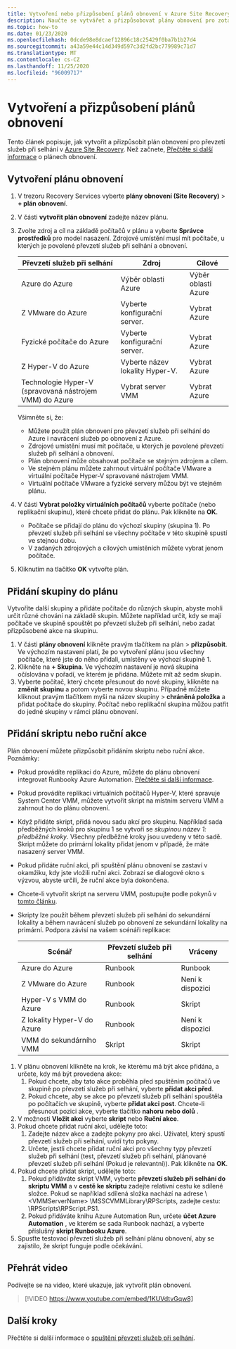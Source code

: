 ```yaml
---
title: Vytvoření nebo přizpůsobení plánů obnovení v Azure Site Recovery
description: Naučte se vytvářet a přizpůsobovat plány obnovení pro zotavení po havárii pomocí služby Azure Site Recovery.
ms.topic: how-to
ms.date: 01/23/2020
ms.openlocfilehash: 0dcde98e8dcaef12896c18c25429f0ba7b1b27d4
ms.sourcegitcommit: a43a59e44c14d349d597c3d2fd2bc779989c71d7
ms.translationtype: MT
ms.contentlocale: cs-CZ
ms.lasthandoff: 11/25/2020
ms.locfileid: "96009717"
---
```

# <a name="create-and-customize-recovery-plans"></a>Vytvoření a přizpůsobení plánů obnovení

Tento článek popisuje, jak vytvořit a přizpůsobit plán obnovení pro převzetí služeb při selhání v [Azure Site Recovery](site-recovery-overview.md). Než začnete, [Přečtěte si další informace](recovery-plan-overview.md) o plánech obnovení.

## <a name="create-a-recovery-plan"></a>Vytvoření plánu obnovení

1. V trezoru Recovery Services vyberte **plány obnovení (Site Recovery)**  >  **+ plán obnovení**.
2. V části **vytvořit plán obnovení** zadejte název plánu.
3. Zvolte zdroj a cíl na základě počítačů v plánu a vyberte **Správce prostředků** pro model nasazení. Zdrojové umístění musí mít počítače, u kterých je povolené převzetí služeb při selhání a obnovení. 

    **Převzetí služeb při selhání** | **Zdroj** | **Cílové** 
   --- | --- | ---
   Azure do Azure | Výběr oblasti Azure | Výběr oblasti Azure
   Z VMware do Azure | Vyberte konfigurační server. | Vybrat Azure
   Fyzické počítače do Azure | Vyberte konfigurační server. | Vybrat Azure   
   Z Hyper-V do Azure | Vyberte název lokality Hyper-V. | Vybrat Azure
   Technologie Hyper-V (spravovaná nástrojem VMM) do Azure  | Vybrat server VMM | Vybrat Azure
  
    Všimněte si, že:
    - Můžete použít plán obnovení pro převzetí služeb při selhání do Azure i navrácení služeb po obnovení z Azure.
    - Zdrojové umístění musí mít počítače, u kterých je povolené převzetí služeb při selhání a obnovení.
    - Plán obnovení může obsahovat počítače se stejným zdrojem a cílem.
    - Ve stejném plánu můžete zahrnout virtuální počítače VMware a virtuální počítače Hyper-V spravované nástrojem VMM.
    - Virtuální počítače VMware a fyzické servery můžou být ve stejném plánu.

4. V části **Vybrat položky virtuálních počítačů** vyberte počítače (nebo replikační skupinu), které chcete přidat do plánu. Pak klikněte na **OK**.
    - Počítače se přidají do plánu do výchozí skupiny (skupina 1). Po převzetí služeb při selhání se všechny počítače v této skupině spustí ve stejnou dobu.
    - V zadaných zdrojových a cílových umístěních můžete vybrat jenom počítače. 
5. Kliknutím na tlačítko **OK** vytvořte plán.

## <a name="add-a-group-to-a-plan"></a>Přidání skupiny do plánu

Vytvoříte další skupiny a přidáte počítače do různých skupin, abyste mohli určit různé chování na základě skupin. Můžete například určit, kdy se mají počítače ve skupině spouštět po převzetí služeb při selhání, nebo zadat přizpůsobené akce na skupinu.

1. V části **plány obnovení** klikněte pravým tlačítkem na plán > **přizpůsobit**. Ve výchozím nastavení platí, že po vytvoření plánu jsou všechny počítače, které jste do něho přidali, umístěny ve výchozí skupině 1.
2. Klikněte na **+ Skupina**. Ve výchozím nastavení je nová skupina očíslována v pořadí, ve kterém je přidána. Můžete mít až sedm skupin.
3. Vyberte počítač, který chcete přesunout do nové skupiny, klikněte na **změnit skupinu** a potom vyberte novou skupinu. Případně můžete kliknout pravým tlačítkem myši na název skupiny > **chráněná položka** a přidat počítače do skupiny. Počítač nebo replikační skupina můžou patřit do jedné skupiny v rámci plánu obnovení.


## <a name="add-a-script-or-manual-action"></a>Přidání skriptu nebo ruční akce

Plán obnovení můžete přizpůsobit přidáním skriptu nebo ruční akce. Poznámky:

- Pokud provádíte replikaci do Azure, můžete do plánu obnovení integrovat Runbooky Azure Automation. [Přečtěte si další informace](site-recovery-runbook-automation.md).
- Pokud provádíte replikaci virtuálních počítačů Hyper-V, které spravuje System Center VMM, můžete vytvořit skript na místním serveru VMM a zahrnout ho do plánu obnovení.
- Když přidáte skript, přidá novou sadu akcí pro skupinu. Například sada předběžných kroků pro skupinu 1 se vytvoří se *skupinou název 1: předběžné kroky*. Všechny předběžné kroky jsou uvedeny v této sadě. Skript můžete do primární lokality přidat jenom v případě, že máte nasazený server VMM.
- Pokud přidáte ruční akci, při spuštění plánu obnovení se zastaví v okamžiku, kdy jste vložili ruční akci. Zobrazí se dialogové okno s výzvou, abyste určili, že ruční akce byla dokončena.
- Chcete-li vytvořit skript na serveru VMM, postupujte podle pokynů v [tomto článku](hyper-v-vmm-recovery-script.md).
- Skripty lze použít během převzetí služeb při selhání do sekundární lokality a během navrácení služeb po obnovení ze sekundární lokality na primární. Podpora závisí na vašem scénáři replikace:
    
    **Scénář** | **Převzetí služeb při selhání** | **Vráceny**
    --- | --- | --- 
    Azure do Azure  | Runbook | Runbook
    Z VMware do Azure | Runbook | Není k dispozici 
    Hyper-V s VMM do Azure | Runbook | Skript
    Z lokality Hyper-V do Azure | Runbook | Není k dispozici
    VMM do sekundárního VMM | Skript | Skript

1. V plánu obnovení klikněte na krok, ke kterému má být akce přidána, a určete, kdy má být provedena akce:
    1. Pokud chcete, aby tato akce proběhla před spuštěním počítačů ve skupině po převzetí služeb při selhání, vyberte **přidat akci před**.
    1. Pokud chcete, aby se akce po převzetí služeb při selhání spouštěla po počítačích ve skupině, vyberte **přidat akci post**. Chcete-li přesunout pozici akce, vyberte tlačítko **nahoru** **nebo dolů** .
2. V možnosti **Vložit akci** vyberte **skript** nebo **Ruční akce**.
3. Pokud chcete přidat ruční akci, udělejte toto:
    1. Zadejte název akce a zadejte pokyny pro akci. Uživatel, který spustí převzetí služeb při selhání, uvidí tyto pokyny.
    1. Určete, jestli chcete přidat ruční akci pro všechny typy převzetí služeb při selhání (test, převzetí služeb při selhání, plánované převzetí služeb při selhání (Pokud je relevantní)). Pak klikněte na **OK**.
4. Pokud chcete přidat skript, udělejte toto:
    1. Pokud přidáváte skript VMM, vyberte **převzetí služeb při selhání do skriptu VMM** a v **cestě ke skriptu** zadejte relativní cestu ke sdílené složce. Pokud se například sdílená složka nachází na adrese \\ \<VMMServerName> \MSSCVMMLibrary\RPScripts, zadejte cestu: \RPScripts\RPScript.PS1.
    1. Pokud přidáváte knihu Azure Automation Run, určete **účet Azure Automation** , ve kterém se sada Runbook nachází, a vyberte příslušný **skript Runbooku Azure**.
5. Spusťte testovací převzetí služeb při selhání plánu obnovení, aby se zajistilo, že skript funguje podle očekávání.

## <a name="watch-a-video"></a>Přehrát video

Podívejte se na video, které ukazuje, jak vytvořit plán obnovení.


> [!VIDEO https://www.youtube.com/embed/1KUVdtvGqw8]

## <a name="next-steps"></a>Další kroky

Přečtěte si další informace o [spuštění převzetí služeb při selhání](site-recovery-failover.md).  

    
